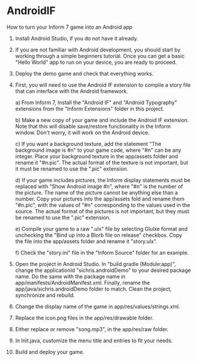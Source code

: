 # AndroidIF
How to turn your Inform 7 game into an Android app

1) Install Android Studio, if you do not have it already.

2) If you are not familiar with Android development, you should start by working through a simple beginners tutorial. Once you can get a basic "Hello World" app to run on your device, you are ready to proceed.

3) Deploy the demo game and check that everything works.

4) First, you will need to use the Android IF extension to compile a story file that can interface with the Android framework.

	a) From Inform 7, Install the "Android IF" and "Android Typography" extensions from the "Inform Extensions" folder in this project.
	
	b) Make a new copy of your game and include the Android IF extension. Note that this will disable save/restore functionality in the Inform window. Don't worry, it will work on the Android device.
	
	c) If you want a background texture, add the statement "The background image is #n" to your game code, where "#n" can be any integer. Place your background texture in the app/assets folder and rename it "#n.pic". The actual format of the texture is not important, but it must be renamed to use the ".pic" extension.
	
	d) If your game includes pictures, the Inform display statements must be replaced with "Show Android image #n", where "#n" is the number of the picture. The name of the picture cannot be anything else than a number. Copy your pictures into the app/assets fold and rename them "#n.pic", with the values of "#n" corresponding to the values used in the source. The actual format of the pictures is not important, but they must be renamed to use the ".pic" extension.
	
	e) Compile your game to a raw ".ulx" file by selecting Glulxe format and unchecking the "Bind up into a Blorb file on release" checkbox. Copy the file into the app/assets folder and rename it "story.ulx".
	
	f) Check the "story.ini" file in the "Inform Source" folder for an example.
	
5) Open the project in Android Studio. In "build.gradle (Module:app)", change the applicationId "sichris.androidDemo" to your desired package name. Do the same with the package name in app/manifests/AndroidManifest.xml. Finally, rename the app/java/sichris.androidDemo folder to match. Clean the project, synchronize and rebuild.

6) Change the display name of the game in app/res/values/strings.xml.

7) Replace the icon.png files in the app/res/drawable folder.

8) Either replace or remove "song.mp3", in the app/res/raw folder.

9) In Init.java, customize the menu title and entries to fit your needs.

10) Build and deploy your game.
